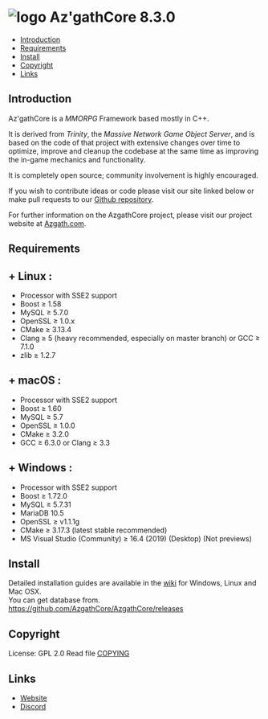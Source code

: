 # ![logo](https://azgath.com/download/img/AZCC.png) Az'gathCore 8.3.0 

* [Introduction](#introduction)
* [Requirements](#requirements)
* [Install](#install)
* [Copyright](#copyright)
* [Links](#links)

## Introduction

Az'gathCore is a *MMORPG* Framework based mostly in C++.

It is derived from *Trinity*, the *Massive Network Game Object Server*, and is
based on the code of that project with extensive changes over time to optimize,
improve and cleanup the codebase at the same time as improving the in-game
mechanics and functionality.

It is completely open source; community involvement is highly encouraged.

If you wish to contribute ideas or code please visit our site linked below or
make pull requests to our [Github repository](https://github.com/AzgathCore/AzgathCore).

For further information on the AzgathCore project, please visit our project
website at [Azgath.com](https://www.azgath.com).

## Requirements

## + Linux :
+ Processor with SSE2 support 
+ Boost ≥ 1.58
+ MySQL ≥ 5.7.0
+ OpenSSL ≥ 1.0.x
+ CMake ≥ 3.13.4
+ Clang  ≥ 5 (heavy recommended, especially on master branch) or GCC ≥ 7.1.0
+ zlib ≥ 1.2.7

## + macOS :
+ Processor with SSE2 support 
+ Boost ≥ 1.60
+ MySQL ≥ 5.7
+ OpenSSL ≥ 1.0.0 
+ CMake ≥ 3.2.0
+ GCC ≥ 6.3.0 or Clang  ≥ 3.3

## + Windows :
+ Processor with SSE2 support
+ Boost ≥ 1.72.0
+ MySQL ≥ 5.7.31
+ MariaDB 10.5
+ OpenSSL ≥ v1.1.1g
+ CMake ≥ 3.17.3 (latest stable recommended)
+ MS Visual Studio (Community) ≥ 16.4 (2019) (Desktop) (Not previews)

## Install

Detailed installation guides are available in the [wiki](https://www.trinitycore.info/display/tc/Installation+Guide) for
Windows, Linux and Mac OSX.  
You can get database from.
https://github.com/AzgathCore/AzgathCore/releases

## Copyright

License: GPL 2.0
Read file [COPYING](COPYING)

## Links

* [Website](https://azgath.com/fr/)
* [Discord](https://discord.com/invite/z8Qmhpw)
